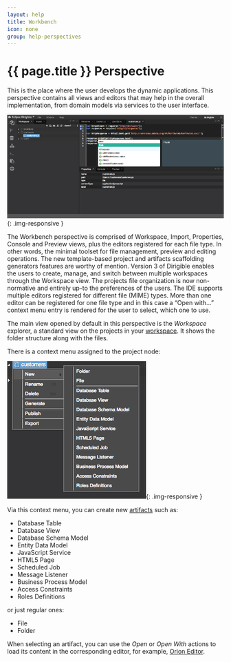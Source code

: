 ```yaml
---
layout: help
title: Workbench
icon: none
group: help-perspectives
---
```


{{ page.title }} Perspective
===

This is the place where the user develops the dynamic applications. This perspective contains all views and editors that may help in the overall implementation, from domain models via services to the user interface.

![Workbench Perspective](images/ide_workbench_perspective.png){: .img-responsive }

The Workbench perspective is comprised of Workspace, Import, Properties, Console and Preview views, plus the editors registered for each file type. In other words, the minimal toolset for file management, preview and editing operations. The new template-based project and artifacts scaffolding generators features are worthy of mention.
Version 3 of Dirigible enables the users to create, manage, and switch between multiple workspaces through the Workspace view.
The projects file organization is now non-normative and entirely up-to the preferences of the users.
The IDE supports multiple editors registered for different file (MIME) types. More than one editor can be registered for one file type and in this case a “Open with…” context menu entry is rendered for the user to select, which one to use.

The main view opened by default in this perspective is the *Workspace* explorer, a standard view on the projects in your [workspace](concepts_workspace.html). It shows the folder structure along with the files. 

There is a context menu assigned to the project node:

![Context Menu / New](images/ide_workspace_menu_new.png){: .img-responsive }

Via this context menu, you can create new [artifacts](artifacts.html) such as:

* Database Table
* Database View
* Database Schema Model
* Entity Data Model
* JavaScript Service
* HTML5 Page
* Scheduled Job
* Message Listener
* Business Process Model
* Access Constraints
* Roles Definitions

or just regular ones:

*	File 
*	Folder

When selecting an artifact, you can use the *Open* or *Open With* actions to load its content in the corresponding editor, for example, [Orion Editor](ide_editor_orion.html).



